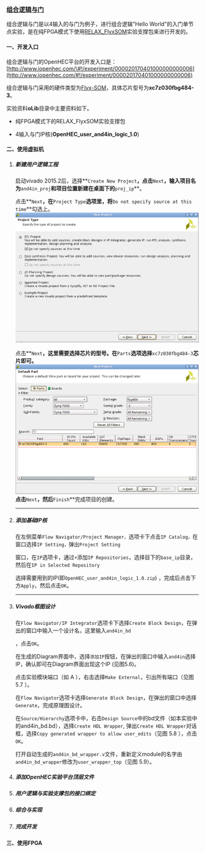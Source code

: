 ### [组合逻辑与门](http://www.iopenhec.com/#!/experiment/000020170401000000000006)

组合逻辑与门是以4输入的与门为例子，进行组合逻辑"Hello World"的入门单节点实验，是在纯FPGA模式下使用[RELAX\_FlyxSOM](http://www.iopenhec.com/#!/app/forum/topics/2332)实验支撑包来进行开发的。

#### 一、开发入口

组合逻辑与门的OpenHEC平台的开发入口是：[http://www.iopenhec.com/\#!/experiment/000020170401000000000006](http://www.iopenhec.com/#!/experiment/000020170401000000000006)

组合逻辑与门采用的硬件类型为[Flyx-SOM](http://www.iopenhec.com/#!/hardware/000020161019000000000012)，具体芯片型号为**xc7z030fbg484-3**。

实验资料**oLib**目录中主要资料如下。

* 纯FPGA模式下的RELAX\_FlyxSOM实验支撑包

* 4输入与门IP核\(**OpenHEC\_user\_and4in\_logic\_1.0**\)

#### 二、使用虚拟机

1. ##### 新建用户逻辑工程

   启动vivado 2015.2后，选择**`Create New Project`**，点击**`Next`**，输入项目名为**`and4in_proj`**和项目位置新建在桌面下的**`proj_ip`**。

   点击**`Next`**，在**`Project Type`**选项里，将**`Do not specify source at this time`**勾选上。![](/assets/58d7bcffebbc015268da6e78760a6f62.png)

   点击**`Next`**，这里需要选择芯片的型号。在**`Parts`**选项选择**`xc7z030fbg484-3`**芯片即可。![](/assets/621a3218d853ad7928393746eb4708e3.png)点击**`Next`**，然后**`Finish`**完成项目的创建。

   ---

2. ##### 添加基础IP核

   在左侧菜单`Flow Navigator/Project Manager，`选项卡下点击`IP Catalog，`在窗口选择`IP Setting，`弹出`Project Setting`

   窗口，在`IP`选项卡，通过`+`添加`IP Repositories`，选择目下的`base_ip`目录，然后在`IP in Selected Repository`

   选择需要用到的IP\(即`OpenHEC_user_and4in_logic_1.0.zip`\) ，完成后点击下方`Apply`，然后点击`OK`。

   ---

3. ##### Vivado框图设计

   在`Flow Navigator/IP Integrator`选项卡下选择`Create Block Design`，在弹出的窗口中输入一个设计名，这里输入`and4in_bd`

   ，点击`OK`。

   在生成的Diagram界面中，选择`添加IP`按钮，在弹出的窗口中输入`and4in`选择IP，确认即可在Diagram界面出现这个IP \(见图5.6\)。

   点击实验模块端口（如 A ），右击选择`Make External`，引出所有端口（见图5.7 ）。

   在`Flow Navigator`选项卡选择`Generate Block Design`，在弹出的窗口中选择`Generate`，完成原理图设计。

   在`Source/Hierarchy`选项卡中，右击`Design Source`中的bd文件（如本实验中的and4in\_bd.bd），选择`Create HDL Wrapper`, 弹出`Create HDL Wrapper`对话框，选择`Copy generated wrapper to allow user_edits`（见图 5.8 ），点击`OK`。

   打开自动生成的`and4in_bd_wrapper.v`文件，重新定义module的名字由`and4in_bd_wrapper`修改为`user_wrapper_top`（见图 5.9）。

4. ##### 添加OpenHEC实验平台顶层文件
5. ##### 用户逻辑与实验支撑包的接口绑定
6. ##### 综合与实现
7. ##### 完成开发

#### 三、使用FPGA



